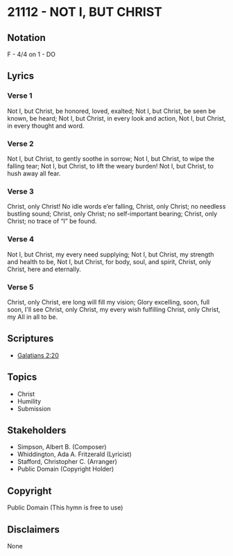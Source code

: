 # 21112 - NOT I, BUT CHRIST

## Notation

F - 4/4 on 1 - DO

## Lyrics

### Verse 1

Not I, but Christ, be honored, loved, exalted; Not I, but Christ, be seen be known, be heard; Not I, but Christ, in every look and action, Not I, but Christ, in every thought and word.

### Verse 2

Not I, but Christ, to gently soothe in sorrow; Not I, but Christ, to wipe the falling tear;
Not I, but Christ, to lift the weary burden! Not I, but Christ, to hush away all fear.


### Verse 3

Christ, only Christ! No idle words e’er falling, Christ, only Christ; no needless bustling sound; 
Christ, only Christ; no self-important bearing; Christ, only Christ; no trace of “I” be found.



### Verse 4

Not I, but Christ, my every need supplying; Not I, but Christ, my strength and health to be,
Not I, but Christ, for body, soul, and spirit, Christ, only Christ, here and eternally.


### Verse 5

Christ, only Christ, ere long will fill my vision; Glory excelling, soon, full soon, I'll see
Christ, only Christ, my every wish fulfilling Christ, only Christ, my All in all to be.



## Scriptures

- [Galatians 2:20](https://www.biblegateway.com/passage/?search=Galatians%202%3A20)

## Topics

- Christ
- Humility
- Submission

## Stakeholders

- Simpson, Albert B. (Composer)
- Whiddington, Ada A. Fritzerald (Lyricist)
- Stafford, Christopher C. (Arranger)
- Public Domain (Copyright Holder)

## Copyright

Public Domain
(This hymn is free to use)

## Disclaimers

None

